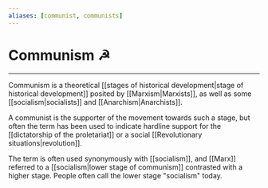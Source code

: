 ```yaml
---
aliases: [communist, communists]
---
```

# Communism ☭
---
Communism is a theoretical [[stages of historical development|stage of historical development]] posited by [[Marxism|Marxists]], as well as some [[socialism|socialists]] and [[Anarchism|Anarchists]]. 

A communist is the supporter of the movement towards such a stage, but often the term has been used to indicate hardline support for the [[dictatorship of the proletariat]] or a social [[Revolutionary situations|revolution]]. 

The term is often used synonymously with [[socialism]], and [[Marx]] referred to a [[socialism|lower stage of communism]] contrasted with a higher stage. People often call the lower stage "socialism" today.

